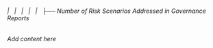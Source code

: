 ###### |   |   |   |   |   ├── Number of Risk Scenarios Addressed in Governance Reports

*Add content here*